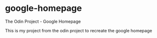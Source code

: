 # google-homepage
The Odin Project - Google Homepage

This is my project from the odin project to recreate the google homepage
